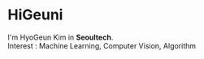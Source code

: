 # HiGeuni

I'm HyoGeun Kim in **Seoultech**.  
Interest : Machine Learning, Computer Vision, Algorithm
